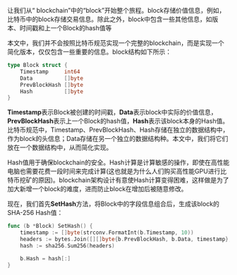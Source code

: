 让我们从“ blockchain”中的“block”开始整个旅程。block存储价值信息，例如，比特币中的block存储交易信息。除此之外，block中包含一些其他信息，如版本、时间戳和上一个Block的hash值等

本文中，我们并不会按照比特币规范实现一个完整的blockchain，而是实现一个简化版本，仅仅包含一些重要的信息。block结构如下所示：

```go
type Block struct {
    Timestamp     int64 
    Data          []byte
    PrevBlockHash []byte
    Hash          []byte
}
```

**Timestamp**表示Block被创建的时间戳，**Data**表示block中实际的价值信息，**PrevBlockHash**表示上一个Block的hash值，**Hash**表示该block本身的Hash值。比特币规范中，Timestamp、PrevBlockHash、Hash存储在独立的数据结构中，作为block的头信息；Data存储在另一个独立的数据结构种。本文中，我们将它们放在一个数据结构中，从而简化实现。

Hash值用于确保blockchain的安全。Hash计算是计算敏感的操作，即使在高性能电脑也需要花费一段时间来完成计算\(这也就是为什么人们购买高性能GPU进行比特币挖矿的原因\)。blockchain架构设计有意使Hash计算变得困难，这样做是为了加大新增一个block的难度，进而防止block在增加后被随意修改。

现在，我们首先**SetHash**方法，将Block中的字段信息组合后，生成该block的SHA-256 Hash值：

```go
func (b *Block) SetHash() {
	timestamp := []byte(strconv.FormatInt(b.Timestamp, 10))
	headers := bytes.Join([][]byte{b.PrevBlockHash, b.Data, timestamp}, []byte{})
	hash := sha256.Sum256(headers)

	b.Hash = hash[:]
}
```



